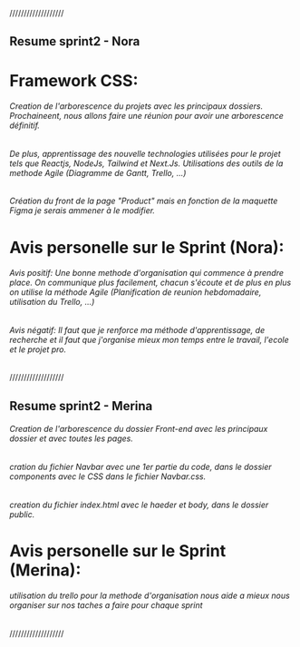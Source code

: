 ///////////////////

## Resume sprint2 - Nora

# Framework CSS:

###### Creation de l'arborescence du projets avec les principaux dossiers. Prochaineent, nous allons faire une réunion pour avoir une arborescence définitif.

###### De plus, apprentissage des nouvelle technologies utilisées pour le projet tels que Reactjs, NodeJs, Tailwind et Next.Js. Utilisations des outils de la methode Agile (Diagramme de Gantt, Trello, ...)

###### Création du front de la page "Product" mais en fonction de la maquette Figma je serais ammener à le modifier.

# Avis personelle sur le Sprint (Nora):

###### Avis positif: Une bonne methode d'organisation qui commence à prendre place. On communique plus facilement, chacun s'écoute et de plus en plus on utilise la méthode Agile (Planification de reunion hebdomadaire, utilisation du Trello, ...)

###### Avis négatif: Il faut que je renforce ma méthode d'apprentissage, de recherche et il faut que j'organise mieux mon temps entre le travail, l'ecole et le projet pro.

///////////////////

## Resume sprint2 - Merina

###### Creation de l'arborescence du dossier Front-end avec les principaux dossier et avec toutes les pages.

###### cration du fichier Navbar avec une 1er partie du code, dans le dossier components avec le CSS dans le fichier Navbar.css.

###### creation du fichier index.html avec le haeder et body, dans le dossier public.

# Avis personelle sur le Sprint (Merina):

###### utilisation du trello pour la methode d'organisation nous aide a mieux nous organiser sur nos taches a faire pour chaque sprint

///////////////////
